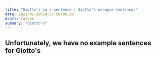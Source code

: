 ```yaml
---
title: "Giotto's in a sentence | Giotto's example sentences"
date: 2021-01-20T19:57:50+05:30
draft: falses
summary: "Giotto's"
---
```

## Unfortunately, we have no example sentences for Giotto's                 
